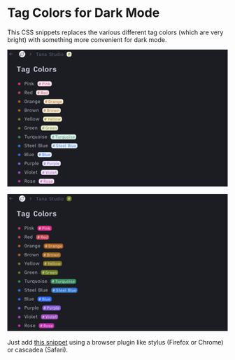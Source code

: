 #  Tag Colors for Dark Mode
This CSS snippets replaces the various different tag colors (which are very bright) with something more convenient for dark mode.

![Tana's default colors](default.png)

![Enhanced Colors](enhanced.png)

Just add [this snippet](https://github.com/rcvd/Tana-CSS-Snippets/blob/205054d4ec4cfcbfacb643632c63109ff83e18b5/Tag%20Colors%20(Dark%20Mode)/tag-colors-darkmode.css) using a browser plugin like stylus (Firefox or Chrome) or cascadea (Safari).

